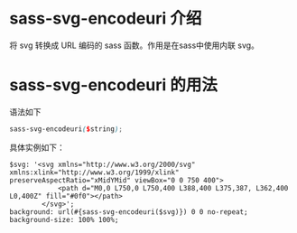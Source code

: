 # sass-svg-encodeuri 介绍

将 svg 转换成 URL 编码的 sass 函数。作用是在sass中使用内联 svg。

# sass-svg-encodeuri 的用法

语法如下
```scss
sass-svg-encodeuri($string);
```

具体实例如下：
```
$svg: '<svg xmlns="http://www.w3.org/2000/svg" xmlns:xlink="http://www.w3.org/1999/xlink" preserveAspectRatio="xMidYMid" viewBox="0 0 750 400">
			<path d="M0,0 L750,0 L750,400 L388,400 L375,387, L362,400 L0,400Z" fill="#0f0"></path>
		</svg>';
background: url(#{sass-svg-encodeuri($svg)}) 0 0 no-repeat;
background-size: 100% 100%;
```
